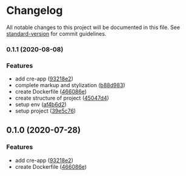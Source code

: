 # Changelog

All notable changes to this project will be documented in this file. See [standard-version](https://github.com/conventional-changelog/standard-version) for commit guidelines.

### 0.1.1 (2020-08-08)


### Features

* add cre-app ([93218e2](https://github.com/tensegrity666/songbird/commit/93218e2cec8a9c0c23d75dd587b3fcef6e34514b))
* complete markup and stylization ([b88d983](https://github.com/tensegrity666/songbird/commit/b88d9839fcaa5de8b2117dbdf43007b880a042d2))
* create Dockerfile ([466086e](https://github.com/tensegrity666/songbird/commit/466086e33749768a41e864190a9d37f62e2e2c54))
* create structure of project ([45047d4](https://github.com/tensegrity666/songbird/commit/45047d4f65643579fe98774f956870cab1d98741))
* setup env ([af4b6d2](https://github.com/tensegrity666/songbird/commit/af4b6d2acfb9fcae273709cdbcbfc46a3ff89042))
* setup project ([39e5c76](https://github.com/tensegrity666/songbird/commit/39e5c7636959c2dd18ee3016829d7669f2d9cba5))

## 0.1.0 (2020-07-28)


### Features

* add cre-app ([93218e2](https://github.com/tensegrity666/songbird/commit/93218e2cec8a9c0c23d75dd587b3fcef6e34514b))
* create Dockerfile ([466086e](https://github.com/tensegrity666/songbird/commit/466086e33749768a41e864190a9d37f62e2e2c54))
